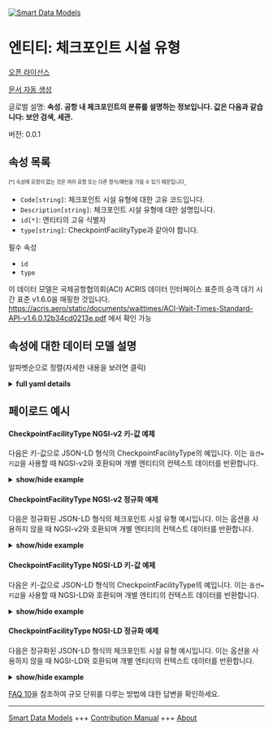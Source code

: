 <!-- 10-Header -->    
[![Smart Data Models](https://smartdatamodels.org/wp-content/uploads/2022/01/SmartDataModels_logo.png "Logo")](https://smartdatamodels.org)    
엔티티: 체크포인트 시설 유형    
================<!-- /10-Header -->    
<!-- 15-License -->    
[오픈 라이선스](https://github.com/smart-data-models//dataModel.ACRIS/blob/master/CheckpointFacilityType/LICENSE.md)    
[문서 자동 생성](https://docs.google.com/presentation/d/e/2PACX-1vTs-Ng5dIAwkg91oTTUdt8ua7woBXhPnwavZ0FxgR8BsAI_Ek3C5q97Nd94HS8KhP-r_quD4H0fgyt3/pub?start=false&loop=false&delayms=3000#slide=id.gb715ace035_0_60)    
<!-- /15-License -->    
<!-- 20-Description -->    
글로벌 설명: **속성. 공항 내 체크포인트의 분류를 설명하는 정보입니다. 값은 다음과 같습니다: 보안 검색, 세관.**    
버전: 0.0.1    
<!-- /20-Description -->    
<!-- 30-PropertiesList -->    
## 속성 목록    
<sup><sub>[*] 속성에 유형이 없는 것은 여러 유형 또는 다른 형식/패턴을 가질 수 있기 때문입니다</sub></sup>.    
- `Code[string]`: 체크포인트 시설 유형에 대한 고유 코드입니다.  - `Description[string]`: 체크포인트 시설 유형에 대한 설명입니다.  - `id[*]`: 엔티티의 고유 식별자  - `type[string]`: CheckpointFacilityType과 같아야 합니다.  <!-- /30-PropertiesList -->    
<!-- 35-RequiredProperties -->    
필수 속성    
- `id`  - `type`  <!-- /35-RequiredProperties -->    
<!-- 40-RequiredProperties -->    
이 데이터 모델은 국제공항협의회(ACI) ACRIS 데이터 인터페이스 표준의 승객 대기 시간 표준 v1.6.0을 매핑한 것입니다. https://acris.aero/static/documents/waittimes/ACI-Wait-Times-Standard-API-v1.6.0.12b34cd0213e.pdf 에서 확인 가능    
<!-- /40-RequiredProperties -->    
<!-- 50-DataModelHeader -->    
## 속성에 대한 데이터 모델 설명    
알파벳순으로 정렬(자세한 내용을 보려면 클릭)    
<!-- /50-DataModelHeader -->    
<!-- 60-ModelYaml -->    
<details><summary><strong>full yaml details</strong></summary>      
```yaml    
CheckpointFacilityType:      
  description: 'Property. Information that describes the classification for a Checkpoint in an Airport. Values are: Security Screening, Customs.'      
  properties:      
    Code:      
      description: Unique code for the Checkpoint Facility Type.      
      type: string      
      x-ngsi:      
        type: Property      
    Description:      
      description: Description of the Checkpoint Facility Type.      
      type: string      
      x-ngsi:      
        type: Property      
    id:      
      anyOf:      
        - description: Identifier format of any NGSI entity      
          maxLength: 256      
          minLength: 1      
          pattern: ^[\w\-\.\{\}\$\+\*\[\]`|~^@!,:\\]+$      
          type: string      
          x-ngsi:      
            type: Property      
        - description: Identifier format of any NGSI entity      
          format: uri      
          type: string      
          x-ngsi:      
            type: Property      
      description: Unique identifier of the entity      
      x-ngsi:      
        type: Property      
    type:      
      description: It must be equal to CheckpointFacilityType.      
      enum:      
        - CheckpointFacilityType      
      type: string      
      x-ngsi:      
        type: Property      
  required:      
    - id      
    - type      
  type: object      
  x-derived-from: https://acris.aero/static/documents/waittimes/ACI-Wait-Times-API-Specification-v1.6.0.1c4ec122da9a.yaml      
  x-disclaimer: 'Redistribution and use in source and binary forms, with or without modification, are permitted  provided that the license conditions are met. Copyleft (c) 2022 Contributors to Smart Data Models Program'      
  x-license-url: https://github.com/smart-data-models/dataModel.ACRIS/blob/master/CheckpointFacilityType/LICENSE.md      
  x-model-schema: https://smart-data-models.github.io/dataModel.ACRIS/CheckpointFacilityType/schema.json      
  x-model-tags: ACRIS      
  x-version: 0.0.1      
```    
</details>      
<!-- /60-ModelYaml -->    
<!-- 70-MiddleNotes -->    
<!-- /70-MiddleNotes -->    
<!-- 80-Examples -->    
## 페이로드 예시    
#### CheckpointFacilityType NGSI-v2 키-값 예제    
다음은 키-값으로 JSON-LD 형식의 CheckpointFacilityType의 예입니다. 이는 `옵션=키값`을 사용할 때 NGSI-v2와 호환되며 개별 엔티티의 컨텍스트 데이터를 반환합니다.    
<details><summary><strong>show/hide example</strong></summary>      
```json  
{  
  "id": "urn:ngsi-ld:CheckpointFacilityType:id:DBOZ:17389826",  
  "type": "CheckpointFacilityType",  
  "Code": "code3",  
  "Description": ""  
}  
```  
</details>    
#### CheckpointFacilityType NGSI-v2 정규화 예제    
다음은 정규화된 JSON-LD 형식의 체크포인트 시설 유형 예시입니다. 이는 옵션을 사용하지 않을 때 NGSI-v2와 호환되며 개별 엔티티의 컨텍스트 데이터를 반환합니다.    
<details><summary><strong>show/hide example</strong></summary>      
```json  
{  
  "id": "urn:ngsi-ld:CheckpointFacilityType:id:UCGJ:56843368",  
  "type": "CheckpointFacilityType",  
  "Code": {  
    "type": "Text",  
    "value": "code3"  
  },  
  "Description": {  
    "type": "Text",  
    "value": ""  
  }  
}  
```  
</details>    
#### CheckpointFacilityType NGSI-LD 키-값 예제    
다음은 키-값으로 JSON-LD 형식의 CheckpointFacilityType의 예입니다. 이는 `옵션=키값`을 사용할 때 NGSI-LD와 호환되며 개별 엔티티의 컨텍스트 데이터를 반환합니다.    
<details><summary><strong>show/hide example</strong></summary>      
```json  
{  
  "id": "urn:ngsi-ld:CheckpointFacilityType:id:DBOZ:17389826",  
  "type": "CheckpointFacilityType",  
  "Code": "code3",  
  "Description": "",  
  "@context": [  
    "https://raw.githubusercontent.com/smart-data-models/dataModel.ACRIS/master/context.jsonld"  
  ]  
}  
```  
</details>    
#### CheckpointFacilityType NGSI-LD 정규화 예제    
다음은 정규화된 JSON-LD 형식의 체크포인트 시설 유형 예시입니다. 이는 옵션을 사용하지 않을 때 NGSI-LD와 호환되며 개별 엔티티의 컨텍스트 데이터를 반환합니다.    
<details><summary><strong>show/hide example</strong></summary>      
```json  
{  
    "id": "urn:ngsi-ld:CheckpointFacilityType:id:UCGJ:56843368",  
    "type": "CheckpointFacilityType",  
    "Code": {  
        "type": "Property",  
        "value": "code3"  
    },  
    "Description": {  
        "type": "Property",  
        "value": ""  
    },  
    "@context": [  
        "https://raw.githubusercontent.com/smart-data-models/dataModel.ACRIS/master/context.jsonld"  
    ]  
}  
```  
</details><!-- /80-Examples -->    
<!-- 90-FooterNotes -->    
<!-- /90-FooterNotes -->    
<!-- 95-Units -->    
[FAQ 10](https://smartdatamodels.org/index.php/faqs/)을 참조하여 규모 단위를 다루는 방법에 대한 답변을 확인하세요.    
<!-- /95-Units -->    
<!-- 97-LastFooter -->    
---    
[Smart Data Models](https://smartdatamodels.org) +++ [Contribution Manual](https://bit.ly/contribution_manual) +++ [About](https://bit.ly/Introduction_SDM)<!-- /97-LastFooter -->    
